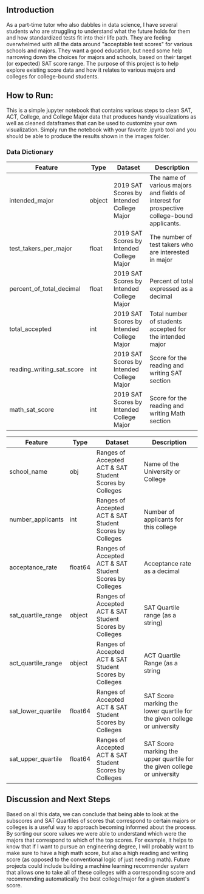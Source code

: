 ## Introduction

 As a part-time tutor who also dabbles in data science, I have several students who are struggling to understand what the future holds for them and how standardized tests fit into their life path. They are feeling overwhelmed with all the data around "acceptable test scores" for various schools and majors. They want a good education, but need some help narrowing down the choices for majors and schools, based on their target (or expected) SAT score range. The purpose of this project is to help explore existing score data and how it relates to various majors and colleges for college-bound students.

## How to Run:

This is a simple jupyter notebook that contains various steps to clean SAT, ACT, College, and College Major data that produces handy visualizations as well as cleaned dataframes that can be used to customize your own visualization. Simply run the notebook with your favorite .ipynb tool and you should be able to produce the results shown in the images folder. 


### Data Dictionary
|Feature|Type|Dataset|Description|
|---|---|---|---|
|intended_major|object|2019 SAT Scores by Intended College Major|The name of various majors and fields of interest for prospective college-bound applicants.| 
|test_takers_per_major|float|2019 SAT Scores by Intended College Major|The number of test takers who are interested in major| 
|percent_of_total_decimal|float|2019 SAT Scores by Intended College Major|Percent of total expressed as a decimal| 
|total_accepted|int|2019 SAT Scores by Intended College Major|Total number of students accepted for the intended major| 
|reading_writing_sat_score|int|2019 SAT Scores by Intended College Major|Score for the reading and writing SAT section| 
|math_sat_score|int|2019 SAT Scores by Intended College Major|Score for the reading and writing Math section| 


|Feature|Type|Dataset|Description|
|---|---|---|---|
|school_name|obj|Ranges of Accepted ACT & SAT Student Scores by Colleges|Name of the University or College |
|number_applicants|int|Ranges of Accepted ACT & SAT Student Scores by Colleges|Number of applicants for this college|
|acceptance_rate|float64|Ranges of Accepted ACT & SAT Student Scores by Colleges|Acceptance rate as a decimal|
|sat_quartile_range|object|Ranges of Accepted ACT & SAT Student Scores by Colleges|SAT Quartile range (as a string)|
|act_quartile_range|object|Ranges of Accepted ACT & SAT Student Scores by Colleges|ACT Quartile Range (as a string|
|sat_lower_quartile|float64|Ranges of Accepted ACT & SAT Student Scores by Colleges|SAT Score marking the lower quartile for the given college or university|
|sat_upper_quartile|float64|Ranges of Accepted ACT & SAT Student Scores by Colleges|SAT Score marking the upper quartile for the given college or university|

## Discussion and Next Steps

Based on all this data, we can conclude that being able to look at the subscores and SAT Quartiles of scores that correspond to certain majors or colleges is a useful way to approach becoming informed about the process. By sorting our score values we were able to understand which were the majors that correspond to which of the top scores. For example, it helps to know that if I want to pursue an engineering degree, I will probably want to make sure to have a high math score, but also a high reading and writing score (as opposed to the conventional logic of just needing math). Future projects could include building a machine learning recommender system that allows one to take all of these colleges with a corresponding score and recommending automatically the best college/major for a given student's score. 